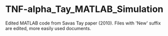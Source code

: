 # TNF-alpha_Tay_MATLAB_Simulation
Edited MATLAB code from Savas Tay paper (2010). Files with 'New' suffix are edited, more easily used documents.
